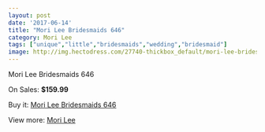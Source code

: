 ```yaml
---
layout: post
date: '2017-06-14'
title: "Mori Lee Bridesmaids 646"
category: Mori Lee
tags: ["unique","little","bridesmaids","wedding","bridesmaid"]
image: http://img.hectodress.com/27740-thickbox_default/mori-lee-bridesmaids-646.jpg
---
```

Mori Lee Bridesmaids 646

On Sales: **$159.99**
<a href="https://www.hectodress.com/mori-lee/12930-mori-lee-bridesmaids-646.html"><amp-img layout="responsive" width="600" height="600" src="//img.hectodress.com/27740-thickbox_default/mori-lee-bridesmaids-646.jpg" alt="Mori Lee Bridesmaids 646 0" /></a>

Buy it: [Mori Lee Bridesmaids 646](https://www.hectodress.com/mori-lee/12930-mori-lee-bridesmaids-646.html "Mori Lee Bridesmaids 646")

View more: [Mori Lee](https://www.hectodress.com/198-mori-lee "Mori Lee")